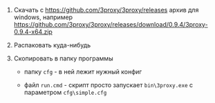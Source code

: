 

1.	Скачать с https://github.com/3proxy/3proxy/releases архив для windows,
	например https://github.com/3proxy/3proxy/releases/download/0.9.4/3proxy-0.9.4-x64.zip

2.	Распаковать куда-нибудь

3.	Скопировать в папку программы

	-	папку `cfg` - в ней лежит нужный конфиг

	-	файл `run.cmd` - скрипт просто запускает `bin\3proxy.exe` с параметром `cfg\simple.cfg`

	